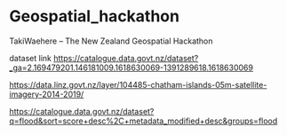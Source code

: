 # Geospatial_hackathon
TakiWaehere – The New Zealand Geospatial Hackathon

dataset link
https://catalogue.data.govt.nz/dataset?_ga=2.169479201.146181009.1618630069-1391289618.1618630069

https://data.linz.govt.nz/layer/104485-chatham-islands-05m-satellite-imagery-2014-2019/


https://catalogue.data.govt.nz/dataset?q=flood&sort=score+desc%2C+metadata_modified+desc&groups=flood
